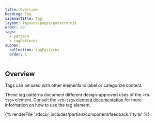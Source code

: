 ```yaml
---
title: Overview
heading: Tag
sidenavTitle: Tag
layout: layouts/pages/pattern.njk
order: 20
tags:
  - pattern
  - tagPatterns
subnav:
  collection: tagPatterns
  order: 1
---
```


<script type="module" data-helmet>
  import '@rhds/elements/rh-tag/rh-tag.js';
  import '@rhds/elements/rh-alert/rh-alert.js';
</script>

## Overview

Tags can be used with other elements to label or categorize content.

<rh-alert state="info">These tag patterns document different design-approved
  uses of the `<rh-tag>` element. Consult the [`<rh-tag>` element documentation][element]
  for more information on how to use the tag element.</rh-alert>

{% renderFile './docs/_includes/partials/component/feedback.11ty.ts' %}

[element]: /elements/tag